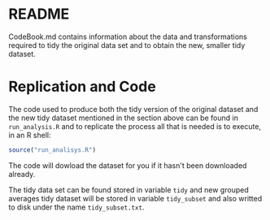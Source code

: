 README
========

CodeBook.md contains information about the data and transformations required to tidy the original data set and to obtain the new, smaller tidy dataset.

Replication and Code
=================

The code used to produce both the tidy version of the original dataset and the new tidy dataset mentioned in the section above can be found in `run_analysis.R` and to replicate the process all that is needed is to execute, in an R shell:

```R
source("run_analisys.R")
```

The code will dowload the dataset for you if it hasn't been downloaded already.

The tidy data set can be found stored in variable `tidy` and new grouped averages tidy dataset will be stored in variable `tidy_subset` and also writted to disk under the name `tidy_subset.txt`.